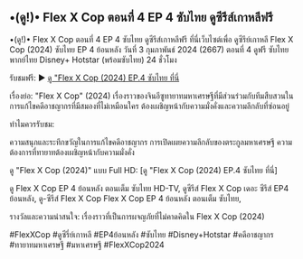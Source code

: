## •(ดู!)• Flex X Cop ตอนที่ 4 EP 4 ซับไทย ดูซีรีส์เกาหลีฟรี

•(ดู!)• Flex X Cop ตอนที่ 4 EP 4 ซับไทย ดูซีรีส์เกาหลีฟรี ที่นี่เว็บไซต์เพื่อ ดูซีรีย์เกาหลี Flex X Cop (2024) ซับไทย EP 4 ย้อนหลัง วันที่ 3 กุมภาพันธ์ 2024 (2667) ตอนที่ 4 ดูฟรี ซับไทย พากย์ไทย Disney+ Hotstar (พร้อมซับไทย) 24 ชั่วโมง

รับชมฟรี:
▶ [ดู "Flex X Cop (2024) EP.4 ซับไทย ที่นี่](https://t.co/xKSCwz4SG7)

เรื่องย่อ:
"Flex X Cop" (2024) เรื่องราวของจินอีซูทายาทมหาเศรษฐีที่มีส่วนร่วมกับทีมสืบสวนในการแก้ไขคดีอาชญากรที่มีสมองที่ไม่เหมือนใคร ต้องเผชิญหน้ากับความมั่งคั่งและความลึกลับที่ซ่อนอยู่

ทำไมควรรับชม:

ความสนุกและระทึกขวัญในการแก้ไขคดีอาชญากร
การเปิดเผยความลึกลับของตระกูลมหาเศรษฐี
ความต้องการที่ทายาทต้องเผชิญหน้ากับความมั่งคั่ง

ดู "Flex X Cop (2024)" แบบ Full HD:
[ดู "Flex X Cop (2024) EP.4 ซับไทย ที่นี่]

ดู Flex X Cop EP 4 ย้อนหลัง ตอนเต็ม ซับไทย HD-TV, ดูซีรีส์ Flex X Cop เดอะ ซีรีส์ EP4 ย้อนหลัง, ดู-ซีรีส์ Flex X Cop Flex X Cop EP 4 ย้อนหลัง ตอนเต็ม ซับไทย,

รางวัลและความน่าสนใจ:
เรื่องราวที่เป็นการผจญภัยที่ไม่คาดคิดใน Flex X Cop (2024)


#FlexXCop #ดูซีรี่ย์เกาหลี #EP4ย้อนหลัง #ซับไทย #Disney+Hotstar #คดีอาชญากร #ทายาทมหาเศรษฐี #มหาเศรษฐี #FlexXCop2024

